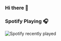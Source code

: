 ### Hi there 👋

<!--
**NeyagapulaSiddhartha/NeyagapulaSiddhartha** is a ✨ _special_ ✨ repository because its `README.md` (this file) appears on your GitHub profile.

Here are some ideas to get you started:

- 🔭 I’m currently working on ...
- 🌱 I’m currently learning ...
- 👯 I’m looking to collaborate on ...
- 🤔 I’m looking for help with ...
- 💬 Ask me about ...
- 📫 How to reach me: ...
- 😄 Pronouns: ...
- ⚡ Fun fact: ...
-->

### Spotify Playing 🎧

![Spotify recently played](https://spotify-recently-played-readme.vercel.app/api?user=31tyznae2g4rsb3pwqdz2uuntx7y)
